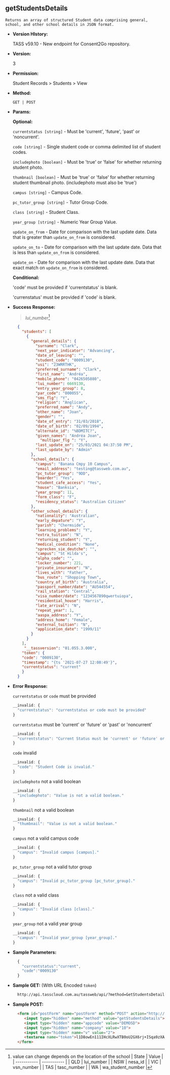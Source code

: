 **getStudentsDetails**
----
	Returns an array of structured Student data comprising general, school, and other school details in JSON format.

* **Version HIstory:**

  TASS v59.10 - New endpoint for Consent2Go repository.

* **Version:**

	3

* **Permission:**

  Student Records > Students > View

* **Method:**

	`GET | POST`

*  **Params:**

	**Optional:**

	`currentstatus [string]` -  Must be 'current', 'future', 'past' or 'noncurrent'.

	`code [string]` - Single student code or comma delimited list of student codes.

	`includephoto [boolean]` -  Must be 'true' or 'false' for whether returning student photo.

	`thumbnail [boolean]` -  Must be 'true' or 'false' for whether returning student thumbnail photo. (includephoto must also be 'true')

	`campus [string]` -  Campus Code.

	`pc_tutor_group [string]` -  Tutor Group Code.

	`class [string]` -  Student Class.

	`year_group [string]` -  Numeric Year Group Value.

	`update_on_from` - Date for comparison with the last update date. Data that is greater than `update_on_from` is considered.

	`update_on_to` - Date for comparison with the last update date. Data that is less than `update_on_from` is considered.

	`update_on` - Date for comparison with the last update date. Data that exact match on `update_on_from` is considered.

	**Conditional:**

	'code' must be provided if 'currentstatus' is blank.

	'currenstatus' must be provided if 'code' is blank.

* **Success Response:**
    > *lui_number*[^1] 
    [^1]: value can change depends on the location of the school 
		| State      | Value |
		| ----------- | ----------- |
		| QLD      | lui_number       |
		| NSW   | nesa_id        |
		| VIC      | vsn_number       |
		| TAS   | tasc_number        |
		| WA   | wa_student_number        |

    ```json
      {
        "students": [
          {
            "general_details": {
              "surname": "Clark",
              "next_year_indicator": "Advancing",
              "date_of_leaving": "",
              "student_code": "0009130",
              "usi": "23WRRTHK",
              "preferred_surname": "Clark",
              "first_name": "Andréa",
              "mobile_phone": "0426505880",
              "lui_number": 6669130,
              "entry_year_group": 8,
              "par_code": "000055",
              "sms_flg": "Y",
              "religion": "Anglican",
              "preferred_name": "Andy",
              "other_name": "Joan",
              "gender": "",
              "date_of_entry": "31/03/2018",
              "date_of_birth": "02/09/1994",
              "alternate_id": "%BDMITC?",
              "given_names": "Andréa Joan",
	      	    "multipar_flg ": "Y",
              "last_update_on": "25/03/2021 04:37:50 PM",
              "last_update_by": "Admin"
            },
            "school_details": {
              "campus": "Banana Cmpy 10 Campus",
              "email_address": "testing@tassweb.com.au",
              "pc_tutor_group": "9DD",
              "boarder": "Yes",
              "student_cafe_access": "Yes",
              "house": "Banksia",
              "year_group": 11,
              "form_class": "F",
              "residency_status": "Australian Citizen"
            },
            "other_school_details": {
              "nationality": "Australian",
              "early_depature": "Y",
              "parish": "Chermside",
              "learning_problems": "Y",
              "extra_tuition": "N",
              "returning_student": "Y",
              "medical_condition": "None",
              "sprecken_sie_deutche": "",
              "campus": "St Hilda's",
              "alpha_code": "",
              "locker_number": 221,
              "private_insurance": "N",
              "lives_with": "Father",
              "bus_route": "Shopping Town",
              "country_of_birth": "Australia",
              "passport_number/date": "AU544554",
              "rail_station": "Central",
              "visa_number/date": "1234567890qwertuiopa",
              "residential_house": "Harris",
              "late_arrival": "N",
              "repeat_year": 1,
              "aaspa_address": "Y",
              "address_home": "Female",
              "external_tuition": "N",
              "application_date": "1999/11"
            }
          }
        ],
         "__tassversion": "01.055.3.000",
        "token": {
        "code": "0009130",
        "timestamp": "{ts '2021-07-27 12:08:49'}",
        "currentstatus": "current"
        }
      }
    ```
 
* **Error Response:**

    `currentstatus` or `code` must be provided
    ```javascript
    __invalid: {
      "currentstatus": "currentstatus or code must be provided"
    }
    ```

    `currentstatus` must be 'current' or 'future' or 'past' or 'noncurrent'
    ```javascript
    __invalid: {
      "currentstatus": "Current Status must be 'current' or 'future' or 'past' or 'noncurrent'."
    }
    ```

    `code` invalid
    ```javascript
    __invalid: {
      "code": "Student Code is invalid."
    }
    ```
    
    `includephoto` not a valid boolean
    ```javascript
    __invalid: {
      "includephoto": "Value is not a valid boolean."
    }
    ```

    `thumbnail` not a valid boolean
    ```javascript
    __invalid: {
      "thumbnail": "Value is not a valid boolean."
    }
    ```

    `campus` not a valid campus code
    ```javascript
    __invalid: {
      "campus": "Invalid campus [campus]."
    }
    ```

    `pc_tutor_group` not a valid tutor group
    ```javascript
    __invalid: {
      "campus": "Invalid pc_tutor_group [pc_tutor_group]."
    }
    ```

    `class` not a valid class
    ```javascript
    __invalid: {
      "campus": "Invalid class [class]."
    }
    ```

    `year_group` not a valid year group
    ```javascript
    __invalid: {
      "campus": "Invalid year_group [year_group]."
    }
    ```
    
* **Sample Parameters:**

  ```javascript
    {
      "currentstatus":"current",
      "code":"0009130"
    }
  ```

* **Sample GET:** (With URL Encoded `token`)

  ```HTML
    http://api.tasscloud.com.au/tassweb/api/?method=GetStudentsDetails&appcode=DEMOSD&company=10&v=2&token=l1D8owEn111IHcXLRwXTB0oU2GX6rj%2BISqa9zXA8We1Gqx9%2Fzb%2BcbVFartivsDN%2FxGgAIIjtABAYfzYPqTCpLf3gb0nW3h%2FTrPFLMhAdNcVvHD0Gz4FkRj5jRAD1aAGQ
  ```
  
* **Sample POST:**

  ```HTML
    <form id="postForm" name="postForm" method="POST" action="http://api.tasscloud.com.au/tassweb/api/">
       <input type="hidden" name="method" value="getStudentsDetails">
       <input type="hidden" name="appcode" value="DEMOSD">
       <input type="hidden" name="company" value="10">
       <input type="hidden" name="v" value="2">
       <textarea name="token">l1D8owEn111IHcXLRwXTB0oU2GX6rj+ISqa9zXA8We1Gqx9/zb+cbVFartivsDN/xGgAIIjtABAYfzYPqTCpLf3gb0nW3h/TrPFLMhAdNcVvHD0Gz4FkRj5jRAD1aAGQ</textarea>
    </form>
  ```
